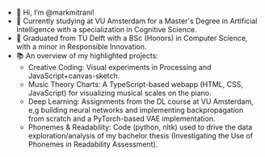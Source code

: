 - 👋 Hi, I’m @markmitrani!
- 🧠 Currently studying at VU Amsterdam for a Master's Degree in Artificial Intelligence with a specialization in Cognitive Science.
- 🌃 Graduated from TU Delft with a BSc (Honors) in Computer Science, with a minor in Responsible Innovation.
- 📚 An overview of my highlighted projects:
  - Creative Coding: Visual experiments in Processing and JavaScript+canvas-sketch.
  - Music Theory Charts: A TypeScript-based webapp (HTML, CSS, JavaScript) for visualizing musical scales on the piano.
  - Deep Learning: Assignments from the DL course at VU Amsterdam, e,g building neural networks and implementing backpropagation from scratch and a PyTorch-based VAE implementation.
  - Phonemes & Readability: Code (python, nltk) used to drive the data exploration/analysis of my bachelor thesis (Investigating the Use of Phonemes in Readability Assessment).

<!---
markmitrani/markmitrani is a ✨ special ✨ repository because its `README.md` (this file) appears on your GitHub profile.
You can click the Preview link to take a look at your changes.
--->
